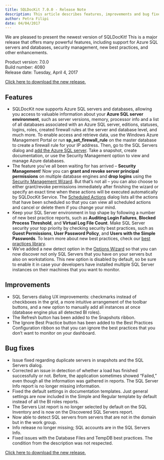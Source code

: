 ```yaml
---
title: SQLDocKit 7.0.0 - Release Note
description: This article describes features, improvements and bug fixes delivered in SQLDocKit 7.0.0
author: Petra Filipi
date: 04/04/2017
---
```


We are pleased to present the newest version of SQLDocKit!
This is a major release that offers many powerful features, including support for Azure SQL servers and databases, security management, new best practices, and other enhancements.

Product version: 7.0.0  
Build number: 4080  
Release date: Tuesday, April 4, 2017

[Click here to download the new release.](https://www.syskit.com/products/sql-manager/download)

## Features
* SQLDocKit now supports Azure SQL servers and databases, allowing you access to valuable information about your __Azure SQL server environment__, such as server versions, memory, processor info and a list of all databases associated with an Azure SQL server, editions, statuses, logins, roles, created firewall rules at the server and database level, and much more.
To enable access and retrieve data, use the Windows Azure Management Portal or run __sp_set_firewall_rule__ on the master database to create a firewall rule for your IP address. Then, go to the SQL Servers dialog and [add the Azure SQL server](#internal/how-to/add-sql-server/manually-add-sql-server). Take a snapshot, create documentation, or use the Security Management option to view and manage Azure databases.
* The feature you’ve all been waiting for has arrived – __Security Management__! Now you can __grant and revoke server principal permissions__ on multiple database engines and __drop logins__ using the [Security Management Wizard](#internal/security-management/security-management-wizard). But that’s not all – you can also choose to either grant/revoke permissions immediately after finishing the wizard or specify an exact time when these actions will be executed automatically by SQLDocKit Service. The [Scheduled Actions](#internal/security-management/scheduled-actions) dialog lists all the actions that have been scheduled so that you can view all scheduled actions and cancel or delete them if you change your mind.
* Keep your SQL Server environment in top shape by following a number of new best practice reports, such as __Auditing Login Failures__, __Blocked Process Threshold__, and __Virtual Log File Count__. Make SQL Server security your top priority by checking security best practices, such as __Guest Permissions__, __User Password Policy__, and __Users with the Simple Passwords__. To learn more about new best practices, check our [best practices library](https://www.syskit.com/products/sql-manager/resources/sql-server-best-practices-library/).
* We’ve added a new detect option in the [Options Wizard](#internal/get-to-know-syskit-sql-manager/backstage-screen/options-wizard) so that you can now discover not only SQL Servers that you have on your servers but also on workstations. This new option is disabled by default, so be sure to enable it in case your developers have installed multiple SQL Server instances on their machines that you want to monitor.

## Improvements
* SQL Servers dialog UX improvements: checkmarks instead of checkboxes in the grid, a more intuitive arrangement of the toolbar buttons, and a new option to manually add all instances at once (database engine plus all detected BI roles).
* The Refresh button has been added to the Snapshots ribbon.
* The Ignore Best Practice button has been added to the Best Practices Configuration ribbon so that you can ignore the best practices that you don’t want to monitor on your dashboard.

## Bug fixes
* Issue fixed regarding duplicate servers in snapshots and the SQL Servers dialog.
* Corrected an issue in detection of whether a load has finished successfully or not. Before, the application sometimes showed “Failed,” even though all the information was gathered in reports.
The SQL Server Info report is no longer missing information.
* Fixed the default settings in documentation templates. Just general settings are now included in the Simple and Regular template by default instead of all the BI roles reports.
* The Servers List report is no longer selected by default on the SQL Inventory and is now on the Discovered SQL Servers report.
* Now able to detect SQL servers from servers that are not in the domain but in the work group.
* Info release no longer missing; SQL accounts are in the SQL Servers Info.
* Fixed issues with the Database Files and TempDB best practices. The condition from the description was not respected.

[Click here to download the new release.](https://www.syskit.com/products/sql-manager/download)

